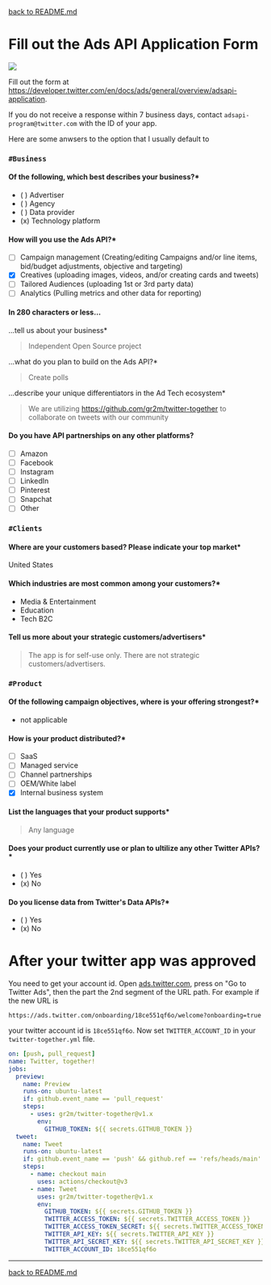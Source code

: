 [back to README.md](../README.md/#setup)

# Fill out the Ads API Application Form

![](adds-api-application-form-01.png)

Fill out the form at https://developer.twitter.com/en/docs/ads/general/overview/adsapi-application.

If you do not receive a response within 7 business days, contact `adsapi-program@twitter.com` with the ID of your app.

Here are some anwsers to the option that I usually default to

### `#Business`

#### Of the following, which best describes your business?\*

- ( ) Advertiser
- ( ) Agency
- ( ) Data provider
- (x) Technology platform

#### How will you use the Ads API?\*

- [ ] Campaign management (Creating/editing Campaigns and/or line items, bid/budget adjustments, objective and targeting)
- [x] Creatives (uploading images, videos, and/or creating cards and tweets)
- [ ] Tailored Audiences (uploading 1st or 3rd party data)
- [ ] Analytics (Pulling metrics and other data for reporting)

#### In 280 characters or less...

...tell us about your business\*

> Independent Open Source project

...what do you plan to build on the Ads API?\*

> Create polls

...describe your unique differentiators in the Ad Tech ecosystem\*

> We are utilizing https://github.com/gr2m/twitter-together to collaborate on tweets with our community

#### Do you have API partnerships on any other platforms?

- [ ] Amazon
- [ ] Facebook
- [ ] Instagram
- [ ] LinkedIn
- [ ] Pinterest
- [ ] Snapchat
- [ ] Other

### `#Clients`

#### Where are your customers based? Please indicate your top market\*

United States

#### Which industries are most common among your customers?\*

- Media & Entertainment
- Education
- Tech B2C

#### Tell us more about your strategic customers/advertisers\*

> The app is for self-use only. There are not strategic customers/advertisers.

### `#Product`

#### Of the following campaign objectives, where is your offering strongest?\*

- not applicable

#### How is your product distributed?\*

- [ ] SaaS
- [ ] Managed service
- [ ] Channel partnerships
- [ ] OEM/White label
- [x] Internal business system

#### List the languages that your product supports\*

> Any language

#### Does your product currently use or plan to ultilize any other Twitter APIs?\*

- ( ) Yes
- (x) No

#### Do you license data from Twitter's Data APIs?\*

- ( ) Yes
- (x) No

# After your twitter app was approved

You need to get your account id. Open [ads.twitter.com](https://ads.twitter.com), press on "Go to Twitter Ads", then the part the 2nd segment of the URL path. For example if the new URL is

```
https://ads.twitter.com/onboarding/18ce551qf6o/welcome?onboarding=true
```

your twitter account id is `18ce551qf6o`. Now set `TWITTER_ACCOUNT_ID` in your `twitter-together.yml` file.

```yml
on: [push, pull_request]
name: Twitter, together!
jobs:
  preview:
    name: Preview
    runs-on: ubuntu-latest
    if: github.event_name == 'pull_request'
    steps:
      - uses: gr2m/twitter-together@v1.x
        env:
          GITHUB_TOKEN: ${{ secrets.GITHUB_TOKEN }}
  tweet:
    name: Tweet
    runs-on: ubuntu-latest
    if: github.event_name == 'push' && github.ref == 'refs/heads/main'
    steps:
      - name: checkout main
        uses: actions/checkout@v3
      - name: Tweet
        uses: gr2m/twitter-together@v1.x
        env:
          GITHUB_TOKEN: ${{ secrets.GITHUB_TOKEN }}
          TWITTER_ACCESS_TOKEN: ${{ secrets.TWITTER_ACCESS_TOKEN }}
          TWITTER_ACCESS_TOKEN_SECRET: ${{ secrets.TWITTER_ACCESS_TOKEN_SECRET }}
          TWITTER_API_KEY: ${{ secrets.TWITTER_API_KEY }}
          TWITTER_API_SECRET_KEY: ${{ secrets.TWITTER_API_SECRET_KEY }}
          TWITTER_ACCOUNT_ID: 18ce551qf6o
```

---

[back to README.md](../README.md/#setup)
